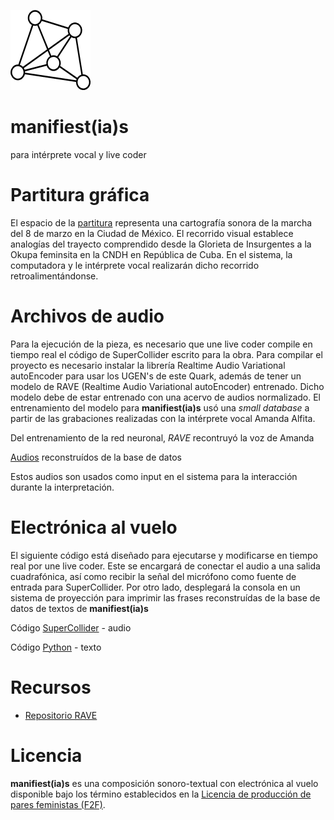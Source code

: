 ![red](https://github.com/MarianneTeixido/manifiestas/blob/main/img/icon2.png) 

# manifiest(ia)s

para intérprete vocal y live coder


# Partitura gráfica

El espacio de la [partitura](https://github.com/MarianneTeixido/manifiestas/blob/main/pdf/mnfts-scr.pdf) representa una cartografía sonora de la marcha del 8 de marzo en la Ciudad de México. El recorrido visual establece analogías del trayecto comprendido desde la Glorieta de Insurgentes a la Okupa feminsita en la CNDH en República de Cuba. En el sistema, la computadora y le intérprete vocal realizarán dicho recorrido retroalimentándonse. 

# Archivos de audio

Para la ejecución de la pieza, es necesario que une live coder compile en tiempo real el código de SuperCollider escrito para la obra. Para compilar el proyecto es necesario instalar la librería Realtime Audio Variational autoEncoder para usar los UGEN's de este Quark, además de tener un modelo de RAVE (Realtime Audio Variational autoEncoder) entrenado. Dicho modelo debe de estar entrenado con una acervo de audios normalizado. El entrenamiento del modelo para **manifiest(ia)s** usó una *small database* a partir de las grabaciones realizadas con la intérprete vocal Amanda Alfita. 

Del entrenamiento de la red neuronal, *RAVE* recontruyó la voz de Amanda

[Audios](https://github.com/MarianneTeixido/manifiestas/tree/main/audio) reconstruídos de la base de datos

Estos audios son usados como input en el sistema para la interacción durante la interpretación. 

# Electrónica al vuelo

El siguiente código está diseñado para ejecutarse y modificarse en tiempo real por une live coder. Este se encargará de conectar el audio a una salida cuadrafónica, así como recibir la señal del micrófono como fuente de entrada para SuperCollider. Por otro lado, desplegará la consola en un sistema de proyección para imprimir las frases reconstruídas de la base de datos de textos de **manifiest(ia)s** 

Código [SuperCollider](https://github.com/MarianneTeixido/manifiestas/blob/main/sc/manifiest(ia)s.scd) - audio  

Código [Python](https://github.com/MarianneTeixido/manifiestas/blob/main/manifiestas.py)               - texto  

# Recursos
- [Repositorio RAVE](https://github.com/acids-ircam/RAVE)

# Licencia

**manifiest(ia)s** es una composición sonoro-textual con electrónica al vuelo disponible bajo los término establecidos en la [Licencia de producción de pares feministas (F2F)](https://labekka.red/licencia-f2f/).


